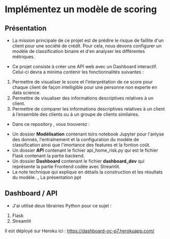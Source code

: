 # Implémentez un modèle de scoring
## Présentation
* La mission principale de ce projet est de prédire le risque de faillite d'un client pour une société de crédit. Pour cela, nous devons configurer un modèle de classification binaire et d'en analyser les différentes métriques.

* Ce projet consiste à créer une API web avec un Dashboard interactif. Celui-ci devra a minima contenir les fonctionnalités suivantes :

1. Permettre de visualiser le score et l’interprétation de ce score pour chaque client de façon intelligible pour une personne non experte en data science.
2. Permettre de visualiser des informations descriptives relatives à un client.
4. Permettre de comparer les informations descriptives relatives à un client à l’ensemble des clients ou à un groupe de clients similaires.

* Dans ce repository , vous trouverez :

- Un dossier **Modélisation** contenant toirs notebook Jupyter pour l'anlyse des donnés, l'entraînement et la configuration du modèle de classification ainsi que l'imortance des features et la fontion coût.
- Un dossier **API** contenant le fichier api_home_risk.py qui est le fichier Flask contenant la partie backend.
- Un dossier **Dashboard** contenant le fichier **dashboard_dev**  qui représente la partie Frontend codée avec Streamlit. 
- La note technique qui explique en détails la construction et les résultats du modèle.
_ La présentation ppt

## Dashboard / API
* J'ai utilisé deux librairies Python pour ce sujet :

1. Flask
2. Streamlit

Il est déployé sur Heroku ici  : https://dashboard-oc-p7.herokuapp.com/
